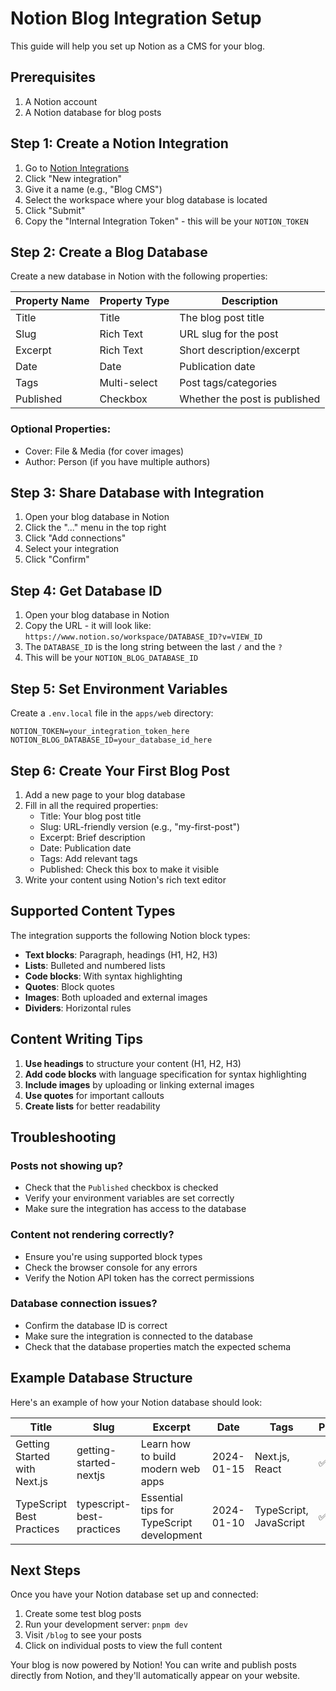 # Notion Blog Integration Setup

This guide will help you set up Notion as a CMS for your blog.

## Prerequisites

1. A Notion account
2. A Notion database for blog posts

## Step 1: Create a Notion Integration

1. Go to [Notion Integrations](https://www.notion.so/my-integrations)
2. Click "New integration"
3. Give it a name (e.g., "Blog CMS")
4. Select the workspace where your blog database is located
5. Click "Submit"
6. Copy the "Internal Integration Token" - this will be your `NOTION_TOKEN`

## Step 2: Create a Blog Database

Create a new database in Notion with the following properties:

| Property Name | Property Type | Description |
|---------------|---------------|-------------|
| Title | Title | The blog post title |
| Slug | Rich Text | URL slug for the post |
| Excerpt | Rich Text | Short description/excerpt |
| Date | Date | Publication date |
| Tags | Multi-select | Post tags/categories |
| Published | Checkbox | Whether the post is published |

### Optional Properties:
- Cover: File & Media (for cover images)
- Author: Person (if you have multiple authors)

## Step 3: Share Database with Integration

1. Open your blog database in Notion
2. Click the "..." menu in the top right
3. Click "Add connections"
4. Select your integration
5. Click "Confirm"

## Step 4: Get Database ID

1. Open your blog database in Notion
2. Copy the URL - it will look like:
   `https://www.notion.so/workspace/DATABASE_ID?v=VIEW_ID`
3. The `DATABASE_ID` is the long string between the last `/` and the `?`
4. This will be your `NOTION_BLOG_DATABASE_ID`

## Step 5: Set Environment Variables

Create a `.env.local` file in the `apps/web` directory:

```env
NOTION_TOKEN=your_integration_token_here
NOTION_BLOG_DATABASE_ID=your_database_id_here
```

## Step 6: Create Your First Blog Post

1. Add a new page to your blog database
2. Fill in all the required properties:
   - Title: Your blog post title
   - Slug: URL-friendly version (e.g., "my-first-post")
   - Excerpt: Brief description
   - Date: Publication date
   - Tags: Add relevant tags
   - Published: Check this box to make it visible
3. Write your content using Notion's rich text editor

## Supported Content Types

The integration supports the following Notion block types:

- **Text blocks**: Paragraph, headings (H1, H2, H3)
- **Lists**: Bulleted and numbered lists
- **Code blocks**: With syntax highlighting
- **Quotes**: Block quotes
- **Images**: Both uploaded and external images
- **Dividers**: Horizontal rules

## Content Writing Tips

1. **Use headings** to structure your content (H1, H2, H3)
2. **Add code blocks** with language specification for syntax highlighting
3. **Include images** by uploading or linking external images
4. **Use quotes** for important callouts
5. **Create lists** for better readability

## Troubleshooting

### Posts not showing up?
- Check that the `Published` checkbox is checked
- Verify your environment variables are set correctly
- Make sure the integration has access to the database

### Content not rendering correctly?
- Ensure you're using supported block types
- Check the browser console for any errors
- Verify the Notion API token has the correct permissions

### Database connection issues?
- Confirm the database ID is correct
- Make sure the integration is connected to the database
- Check that the database properties match the expected schema

## Example Database Structure

Here's an example of how your Notion database should look:

| Title | Slug | Excerpt | Date | Tags | Published |
|-------|------|---------|------|------|-----------|
| Getting Started with Next.js | getting-started-nextjs | Learn how to build modern web apps | 2024-01-15 | Next.js, React | ✅ |
| TypeScript Best Practices | typescript-best-practices | Essential tips for TypeScript development | 2024-01-10 | TypeScript, JavaScript | ✅ |

## Next Steps

Once you have your Notion database set up and connected:

1. Create some test blog posts
2. Run your development server: `pnpm dev`
3. Visit `/blog` to see your posts
4. Click on individual posts to view the full content

Your blog is now powered by Notion! You can write and publish posts directly from Notion, and they'll automatically appear on your website. 